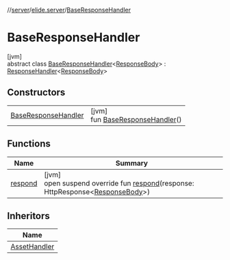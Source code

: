 //[server](../../../index.md)/[elide.server](../index.md)/[BaseResponseHandler](index.md)

# BaseResponseHandler

[jvm]\
abstract class [BaseResponseHandler](index.md)&lt;[ResponseBody](index.md)&gt; : [ResponseHandler](../-response-handler/index.md)&lt;[ResponseBody](index.md)&gt;

## Constructors

| | |
|---|---|
| [BaseResponseHandler](-base-response-handler.md) | [jvm]<br>fun [BaseResponseHandler](-base-response-handler.md)() |

## Functions

| Name | Summary |
|---|---|
| [respond](respond.md) | [jvm]<br>open suspend override fun [respond](respond.md)(response: HttpResponse&lt;[ResponseBody](index.md)&gt;) |

## Inheritors

| Name |
|---|
| [AssetHandler](../-asset-handler/index.md) |
